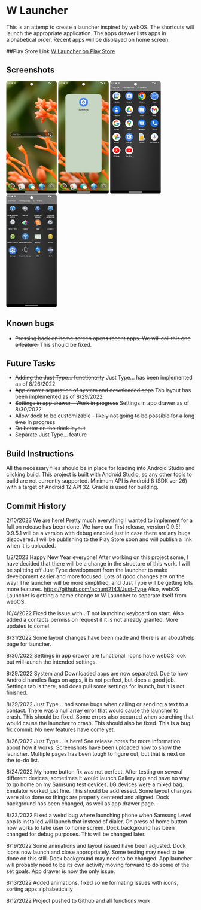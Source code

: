 # W Launcher
This is an attemp to create a launcher inspired by webOS. The shortcuts will launch the appropriate application. The apps drawer lists apps in alphabetical order. Recent apps will be displayed on home screen.

##Play Store Link
<a href="https://play.google.com/store/apps/details?id=com.achunt.weboslauncher">W Launcher on Play Store</a>

## Screenshots
<p>
  <img src="https://github.com/achunt2143/W-Launcher/blob/d7e7e2ced77f16d7022f7d26e9106a49fc3739a9/screenshots/Screenshot_home.png" width="135" title="home">
  <img src="https://github.com/achunt2143/W-Launcher/blob/main/screenshots/Screenshot_20230320_164111.png" width="135" alt="settings drawer">
  <img src="https://github.com/achunt2143/W-Launcher/blob/d7e7e2ced77f16d7022f7d26e9106a49fc3739a9/screenshots/Screenshot_appdrawer.png" width="135" alt="app drawer">
  <img src="https://github.com/achunt2143/W-Launcher/blob/d7e7e2ced77f16d7022f7d26e9106a49fc3739a9/screenshots/Screenshot_settings.png" width="135" alt="settings drawer">
</p>



## Known bugs
* ~~Pressing back on home screen opens recent apps. We will call this one a feature.~~ This should be fixed.

## Future Tasks

* ~~Adding the Just Type... functionality~~ Just Type... has been implemented as of 8/26/2022
* ~~App drawer separation of system and downloaded apps~~ Tab layout has been implemented as of
  8/29/2022
* ~~Settings in app drawer - Work in progress~~ Settings in app drawer as of 8/30/2022
* Allow dock to be customizable - ~~likely not going to be possible for a long time~~ In progress
* ~~Do better on the dock layout~~
* ~~Separate Just Type... feature~~

## Build Instructions

All the necessary files should be in place for loading into Android Studio and clicking build. This
project is built with Android Studio, so any other tools to build are not currently supported.
Minimum API is Android 8 (SDK ver 26) with a target of Android 12 API 32. Gradle is used for
building.

## Commit History

2/10/2023 We are here! Pretty much everything I wanted to implement for a full on release has been
done. We have our first release, version 0.9.5! 0.9.5.1 will be a version with debug enabled just in
case there are any bugs discovered. I will be publishing to the Play Store soon and will publish a
link when it is uploaded.

1/2/2023 Happy New Year everyone! After working on this project some, I have decided that there will
be a change in the structure of this work. I will be splitting off Just Type development from the
launcher to make development easier and more focused. Lots of good changes are on the way! The
launcher will be more simplified, and Just Type will be getting lots more
features. https://github.com/achunt2143/Just-Type
Also, webOS Launcher is getting a name change to W Launcher to separate itself from webOS.

10/4/2022 Fixed the issue with JT not launching keyboard on start. Also added a contacts permission
request if it is not already granted. More updates to come!

8/31/2022 Some layout changes have been made and there is an about/help page for launcher.

8/30/2022 Settings in app drawer are functional. Icons have webOS look but will launch the intended
settings.

8/29/2022 System and Downloaded apps are now separated. Due to how Android handles flags on apps, it
is not perfect, but does a good job. Settings tab is there, and does pull some settings for launch,
but it is not finished.

8/29/2022 Just Type... had some bugs when calling or sending a text to a contact. There was a null
array error that would cause the launcher to crash. This should be fixed. Some errors also occurred
when searching that would cause the launcher to crash. This should also be fixed. This is a bug fix
commit. No new features have come yet.

8/26/2022 Just Type... is here! See release notes for more information about how it works.
Screenshots have been uploaded now to show the launcher. Multiple pages has been tough to figure
out, but that is next on the to-do list.

8/24/2022 My home button fix was not perfect. After testing on several different devices, sometimes
it would launch Gallery app and have no way to go home on my Samsung test devices. LG devices were a
mixed bag. Emulator worked just fine. This should be addressed. Some layout changes were also done
so things are properly centered and aligned. Dock background has been changed, as well as app drawer
page.

8/23/2022 Fixed a weird bug where launching phone when Samsung Level app is installed will launch
that instead of dialer. On press of home button now works to take user to home screen. Dock
background has been changed for debug purposes. This will be changed later.

8/19/2022 Some animations and layout issued have been adjusted. Dock icons now launch and close
appropriately. Some testing may need to be done on this still. Dock background may need to be
changed. App launcher will probably need to be its own activity moving forward to do some of the set
goals. App drawer is now the only issue.

8/13/2022 Added animations, fixed some formating issues with icons, sorting apps alphabetically

8/12/2022 Project pushed to Github and all functions work
